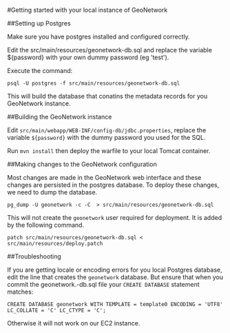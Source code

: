 #Getting started with your local instance of GeoNetwork

##Setting up Postgres

Make sure you have postgres installed and configured correctly.

Edit the src/main/resources/geonetwork-db.sql and replace the variable ${password} with your own dummy password (eg 'test').

Execute the command:

    psql -U postgres -f src/main/resources/geonetwork-db.sql

This will build the database that conatins the metadata records for you GeoNetwork instance.

##Building the GeoNetwork instance

Edit `src/main/webapp/WEB-INF/config-db/jdbc.properties`, replace the variable `${password}` with the dummy password you used for the SQL.

Run `mvn install` then deploy the warfile to your local Tomcat container.

##Making changes to the GeoNetwork configuration

Most changes are made in the GeoNetwork web interface and these changes are persisted in the postgres database. To deploy these changes, we need to dump the database. 

    pg_dump -U geonetwork -c -C  > src/main/resources/geonetwork-db.sql

This will not create the `geonetwork` user required for deployment. It is added by the following command.

    patch src/main/resources/geonetwork-db.sql < src/main/resources/deploy.patch

##Troubleshooting

If you are getting locale or encoding errors for you local Postgres database, edit the line that creates the `geonetwork` database. But ensure that when you commit the geonetwork.-db.sql file your `CREATE DATABASE` statement matches:

    CREATE DATABASE geonetwork WITH TEMPLATE = template0 ENCODING = 'UTF8' LC_COLLATE = 'C' LC_CTYPE = 'C';

Otherwise it will not work on our EC2 instance.
